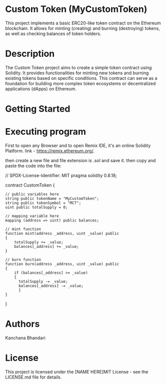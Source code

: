 # Custom Token (MyCustomToken)

  This project implements a basic ERC20-like token contract on the Ethereum blockchain. It allows for minting (creating) and burning (destroying) tokens, as well as checking balances of token holders.

# Description

  The Custom Token project aims to create a simple token contract using Solidity. It provides functionalities for minting new tokens and burning existing tokens based on specific conditions. This contract can serve as a foundation for building more complex token ecosystems or decentralized applications (dApps) on Ethereum.

# Getting Started

# Executing program

 First to open any Browser and to open Remix IDE, it's an online Solidity Platform. link - https://remix.ethereum.org/.

 then create a new file and file extension is .sol and save it. then copy and paste the code into the file:

// SPDX-License-Identifier: MIT pragma solidity 0.8.18;

contract CustomToken {

    // public variables here
    string public tokenName = "MyCustomToken";
    string public tokenSymbol = "MCT";
    uint public totalSupply = 0;

    // mapping variable here
    mapping (address => uint) public balances;

    // mint function
    function mint(address _address, uint _value) public 
    {
        totalSupply += _value;
        balances[_address] += _value;
    }

    // burn function
    function burn(address _address, uint _value) public 
    {
        if (balances[_address] >= _value)
        {
          totalSupply -= _value;
          balances[_address] -= _value;
          }
    }
}

# Authors

  Kanchana Bhandari

# License

 This project is licensed under the [NAME HERE]MIT License - see the LICENSE.md file for details.
